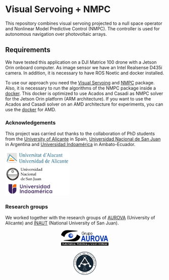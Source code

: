 # Visual Servoing + NMPC
This repository combines visual servoing projected to a null space operator and Nonlinear Model Predictive Control (NMPC). The controller is used for autonomous navigation over photovoltaic arrays.

## Requirements 
We have tested this application on a DJI Matrice 100 drone with a Jetson Orin onboard computer. As image sensor we have an Intel Realsense D435i camera. In addition, it is necessary to have ROS Noetic and docker installed. 

To use our approach you need the [Visual Servoing](https://github.com/EPVelasco/vision_matrice100) and [NMPC](https://github.com/lfrecalde1/NMPC_Matrice_100) package. Also, it is necessary to run the algorithms of the NMPC package inside a [docker](https://github.com/EPVelasco/acados_casadi_ml_Jetson). This docker is optimized to use Acados and Casadi as NMPC solver for the Jetson Orin platform (ARM architecture). If you want to use the Acados and Casadi solver on an AMD architecture for experiments, you can use the [docker](https://github.com/EPVelasco/acados_casadi_ml) for AMD.


### Acknowledgements
This project was carried out thanks to the collaboration of PhD students from the [University of Alicante](https://www.ua.es/) in Spain, [Universidad Nacional de San Juan](https://www.unsj.edu.ar/) in Argentina and [Universidad Indoamérica](https://indoamerica.edu.ec/) in Ambato-Ecuador.

<p align='left'>
<img width="40%" src="/Universities.png"/>
</p>

### Research groups 

We worked together with the research groups of [AUROVA](http://www.aurova.ua.es/) (University of Alicante) and [INAUT](http://www.inaut.unsj.edu.ar) (National University of San Juan).

<p align='center'>
  <a href="http://www.aurova.ua.es/">
   <img src="/AUROVA_LOGO.png" width="30%"  /> 
  <a>  
</p>

<p align='center'>
  <a href="http://www.inaut.unsj.edu.ar/">
   <img src="/INAUT_UNSJ.png" width="15%" /> 
  <a>  
</p>


    
